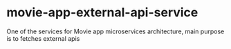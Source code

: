 # movie-app-external-api-service
One of the services for Movie app microservices architecture, main purpose is to fetches external apis
